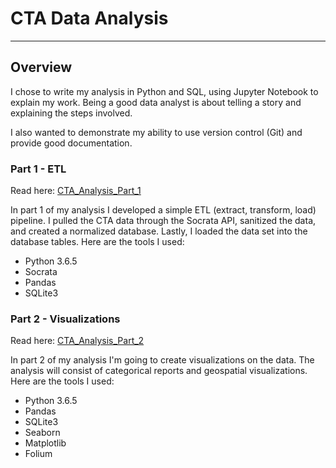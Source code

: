 # CTA Data Analysis
--- 
## Overview
I chose to write my analysis in Python and SQL, using Jupyter Notebook to explain my work. Being a good data analyst is about telling a story and explaining the steps involved. 

I also wanted to demonstrate my ability to use version control (Git) and provide good documentation. 

### Part 1 - ETL 
Read here: [CTA_Analysis_Part_1](https://github.com/adamstueckrath/CtaDataAnalysis/blob/master/CTA_Analysis_Part_1.ipynb)

In part 1 of my analysis I developed a simple ETL (extract, transform, load) pipeline. I pulled the CTA data through the Socrata API, sanitized the data, and created a normalized database. Lastly, I loaded the data set into the database tables. Here are the tools I used: 
* Python 3.6.5
* Socrata
* Pandas
* SQLite3

### Part 2 - Visualizations
Read here: [CTA_Analysis_Part_2](https://github.com/adamstueckrath/CtaDataAnalysis/blob/master/CTA_Analysis_Part_2.ipynb)

In part 2 of my analysis I'm going to create visualizations on the data. The analysis will consist of categorical reports and geospatial visualizations. Here are the tools I used: 
* Python 3.6.5
* Pandas
* SQLite3
* Seaborn
* Matplotlib
* Folium
